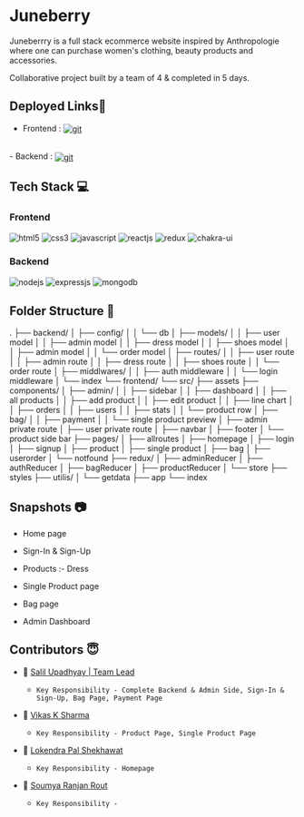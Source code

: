 # Juneberry

Juneberrry is a full stack ecommerce website inspired by Anthropologie where one can purchase women's clothing, beauty products
and accessories.

Collaborative project built by a team of 4 & completed in 5 days.

## Deployed Links🔗

- Frontend : <a href="https://juneberry.netlify.app/" target="_blank"> <img src="https://img.shields.io/badge/netlify-%23000000.svg?style=for-the-badge&logo=netlify&logoColor=#00C7B7" align="center" alt="git"/> </a>
</br>
- Backend : <a href="https://juneberry-backend.onrender.com/" target="_blank"> <img src="https://img.shields.io/badge/Render-46E3B7?style=for-the-badge&logo=render&logoColor#00C7B7" align="center" alt="git"/> </a>

## Tech Stack 💻
<div align="left"><h3 align="left">Frontend</h3>
<img src="https://img.shields.io/badge/html5-%23E34F26.svg?style=for-the-badge&logo=html5&logoColor=white" align="center" alt="html5">
<img src = "https://img.shields.io/badge/css3-%231572B6.svg?style=for-the-badge&logo=css3&logoColor=white" align="center" alt="css3">
<img src ="https://img.shields.io/badge/javascript-%23323330.svg?style=for-the-badge&logo=javascript&logoColor=%23F7DF1E" align="center" alt="javascript">
<img src="https://img.shields.io/badge/React-20232A?style=for-the-badge&logo=react&logoColor=61DAFB"  align="center" alt="reactjs" />
<img src="https://img.shields.io/badge/Redux-593D88?style=for-the-badge&logo=redux&logoColor=white"  align="center" alt="redux" />
<img src = "https://img.shields.io/badge/chakra ui-%234ED1C5.svg?style=for-the-badge&logo=chakraui&logoColor=white" align="center" alt="chakra-ui"/>
</div>
<div align="left"><h3 align="left">Backend</h3> 
<img src="https://img.shields.io/badge/Node.js-339933?style=for-the-badge&logo=nodedotjs&logoColor=white" align="center" alt="nodejs" />
<img src="https://img.shields.io/badge/Express.js-000000?style=for-the-badge&logo=express&logoColor=white" align="center" alt="expressjs"/>
<img src="https://img.shields.io/badge/MongoDB-4EA94B?style=for-the-badge&logo=mongodb&logoColor=white" align="center" alt="mongodb"/>
</div>

## Folder Structure 📂
.
├── backend/
│   ├── config/
│   │   └── db
│   ├── models/
│   │   ├── user model
│   │   ├── admin model
│   │   ├── dress model
│   │   ├── shoes model
│   │   ├── admin model
│   │   └── order model
│   ├── routes/
│   │   ├── user route
│   │   ├── admin route
│   │   ├── dress route
│   │   ├── shoes route
│   │   └── order route
│   ├── middlwares/
│   │   ├── auth middleware
│   │   └── login middleware
│   └── index
└── frontend/
    └── src/
        ├── assets
        ├── components/
        │   ├── admin/
        │   │   ├── sidebar
        │   │   ├── dashboard
        │   │   ├── all products
        │   │   ├── add product
        │   │   ├── edit product
        │   │   ├── line chart
        │   │   ├── orders
        │   │   ├── users
        │   │   ├── stats
        │   │   └── product row
        │   ├── bag/
        │   │   ├── payment
        │   │   └── single product preview
        │   ├── admin private route
        │   ├── user private route
        │   ├── navbar
        │   ├── footer
        │   └── product side bar
        ├── pages/
        │   ├── allroutes
        │   ├── homepage
        │   ├── login
        │   ├── signup
        │   ├── product 
        │   ├── single product
        │   ├── bag
        │   ├── userorder
        │   └── notfound
        ├── redux/
        │   ├── adminReducer
        │   ├── authReducer
        │   ├── bagReducer
        │   ├── productReducer
        │   └── store
        ├── styles
        ├── utilis/
        │   └── getdata
        ├── app
        └── index

## Snapshots :camera:
* Home page


* Sign-In & Sign-Up 
 

* Products :- Dress


* Single Product page


* Bag page


* Admin Dashboard


## Contributors  😇

- 👤 [Salil Upadhyay | Team Lead](https://github.com/salil-01)

  -     Key Responsibility - Complete Backend & Admin Side, Sign-In & Sign-Up, Bag Page, Payment Page

- 👤 [Vikas K Sharma]()

  -     Key Responsibility - Product Page, Single Product Page

- 👤 [Lokendra Pal Shekhawat]()

  -     Key Responsibility - Homepage 

- 👤 [Soumya Ranjan Rout]()
  -     Key Responsibility - 
